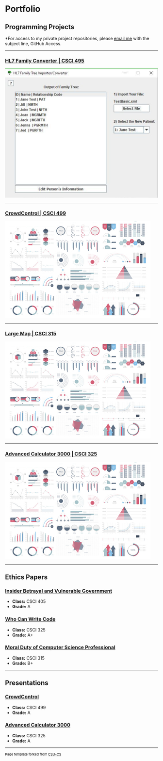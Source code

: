 Portfolio
=========

Programming Projects
--------------------

*For access to my private project repositories, please [email me](mailto:NRMixon@csustudent.net?subject=GitHub%20Access) with the subject line, GitHub Access.

---
### [HL7 Family Converter | CSCI 495](/MDs/HL7FamilyConverter)

![Project 1 Thumbnail Name](images/HL7Images/PostFileUpload.png)

---
### [CrowdControl | CSCI 499](/MDs/CrowdControl)

![Project 2 Thumbnail Name](images/dummy_thumbnail.jpg)

---
### [Large Map | CSCI 315](/MDs/LargeMap)

![Project 3 Thumbnail Name](images/dummy_thumbnail.jpg)

---
### [Advanced Calculator 3000 | CSCI 325](/MDs/AdvancedCalculator3000)

![Project 4 Thumbnail Name](images/dummy_thumbnail.jpg)

---

Ethics Papers
-------------

### [Insider Betrayal and Vulnerable Government](/pdf/Snowden.pdf)

-   **Class:** CSCI 405
-   **Grade:** A

### [Who Can Write Code](/pdf/WhoCanWriteCode.pdf)

-   **Class:** CSCI 325
-   **Grade:** A+

### [Moral Duty of Computer Science Professional](/pdf/MoralDuty.pdf)

-   **Class:** CSCI 315
-   **Grade:** B+

---

Presentations
-------------

### [CrowdControl](/pdf/CrowdControl.pdf)

- **Class:** CSCI 499
- **Grade:** A


### [Advanced Calculator 3000](https://youtu.be/Y4LqBPU5FbU)

- **Class:** CSCI 325
- **Grade:** A

---

<p style="font-size:11px">Page template forked from <a href="https://github.com/csu-cs/csci-portfolio">CSU-CS</a></p>
<!-- Remove above link if you don't want to attributive -->
